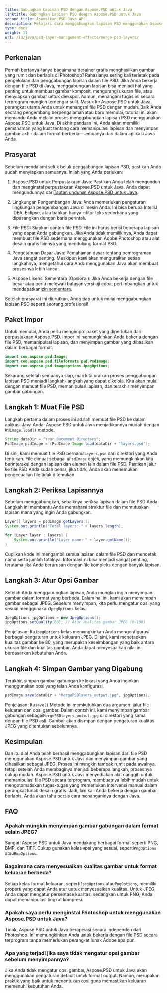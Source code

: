 ```yaml
---
title: Gabungkan Lapisan PSD dengan Aspose.PSD untuk Java
linktitle: Gabungkan Lapisan PSD dengan Aspose.PSD untuk Java
second_title: Asumsikan.PSD Java API
description: Pelajari cara menggabungkan lapisan PSD menggunakan Aspose.PSD untuk Java dengan tutorial langkah demi langkah ini. Sempurna untuk pengembang yang ingin mengotomatiskan tugas pemrosesan gambar.
type: docs
weight: 11
url: /id/java/psd-layer-management-effects/merge-psd-layers/
---
```

## Perkenalan

Pernah bertanya-tanya bagaimana desainer grafis menghasilkan gambar yang rumit dan berlapis di Photoshop? Rahasianya sering kali terletak pada pengelolaan dan penggabungan lapisan dalam file PSD. Jika Anda bekerja dengan file PSD di Java, menggabungkan lapisan bisa menjadi hal yang penting untuk membuat gambar komposit, mengurangi ukuran file, atau menyiapkan gambar untuk diekspor. Namun, menangani tugas ini secara terprogram mungkin terdengar sulit. Masuk ke Aspose.PSD untuk Java, perangkat utama Anda untuk menangani file PSD dengan mudah. Baik Anda seorang pengembang berpengalaman atau baru memulai, tutorial ini akan memandu Anda melalui proses menggabungkan lapisan PSD menggunakan Aspose.PSD untuk Java. Di akhir panduan ini, Anda akan memiliki pemahaman yang kuat tentang cara memanipulasi lapisan dan menyimpan gambar akhir dalam format berbeda—semuanya dari dalam aplikasi Java Anda.

## Prasyarat

Sebelum mendalami seluk beluk penggabungan lapisan PSD, pastikan Anda sudah menyiapkan semuanya. Inilah yang Anda perlukan:

1. Aspose.PSD untuk Perpustakaan Java: Pastikan Anda telah mengunduh dan menginstal perpustakaan Aspose.PSD untuk Java. Anda dapat mengunduhnya dari[Tautan unduhan Aspose.PSD untuk Java](https://releases.aspose.com/psd/java/).

2. Lingkungan Pengembangan Java: Anda memerlukan pengaturan lingkungan pengembangan Java di mesin Anda. Ini bisa berupa IntelliJ IDEA, Eclipse, atau bahkan hanya editor teks sederhana yang dipasangkan dengan baris perintah.

3. File PSD: Siapkan contoh file PSD. File ini harus berisi beberapa lapisan yang dapat Anda gabungkan. Jika Anda tidak memilikinya, Anda dapat membuat file PSD sederhana menggunakan Adobe Photoshop atau alat desain grafis lainnya yang mendukung format PSD.

4. Pengetahuan Dasar Java: Pemahaman dasar tentang pemrograman Java sangat penting. Meskipun kami akan menguraikan setiap langkahnya, mengetahui cara Anda menggunakan Java akan membuat prosesnya lebih lancar.

5.  Aspose Lisensi Sementara (Opsional): Jika Anda bekerja dengan file besar atau perlu melewati batasan versi uji coba, pertimbangkan untuk mendapatkan[izin sementara](https://purchase.aspose.com/temporary-license/).

Setelah prasyarat ini diurutkan, Anda siap untuk mulai menggabungkan lapisan PSD seperti seorang profesional!

## Paket Impor

Untuk memulai, Anda perlu mengimpor paket yang diperlukan dari perpustakaan Aspose.PSD. Impor ini memungkinkan Anda bekerja dengan file PSD, memanipulasi lapisan, dan menyimpan gambar yang dihasilkan dalam berbagai format.

```java
import com.aspose.psd.Image;
import com.aspose.psd.fileformats.psd.PsdImage;
import com.aspose.psd.imageoptions.JpegOptions;
```

Sekarang setelah semuanya siap, mari kita uraikan proses penggabungan lapisan PSD menjadi langkah-langkah yang dapat dikelola. Kita akan mulai dengan memuat file PSD, memanipulasi lapisan, dan terakhir menyimpan gambar gabungan.

## Langkah 1: Muat File PSD

 Langkah pertama dalam proses ini adalah memuat file PSD ke dalam aplikasi Java Anda. Aspose.PSD untuk Java menjadikannya mudah dengan ini`Image.load()` metode.

```java
String dataDir = "Your Document Directory";
PsdImage psdImage = (PsdImage)Image.load(dataDir + "layers.psd");
```

 Di sini, kami memuat file PSD bernama`layers.psd` dari direktori yang Anda tentukan. File dimuat sebagai a`PsdImage` objek, yang memungkinkan kita berinteraksi dengan lapisan dan elemen lain dalam file PSD. Pastikan jalur ke file PSD Anda sudah benar; jika tidak, Anda akan menemukan pengecualian file tidak ditemukan.

## Langkah 2: Periksa Lapisannya

Sebelum menggabungkan, sebaiknya periksa lapisan dalam file PSD Anda. Langkah ini membantu Anda memahami struktur file dan memutuskan lapisan mana yang ingin Anda gabungkan.

```java
Layer[] layers = psdImage.getLayers();
System.out.println("Total layers: " + layers.length);

for (Layer layer : layers) {
    System.out.println("Layer name: " + layer.getName());
}
```

Cuplikan kode ini mengambil semua lapisan dalam file PSD dan mencetak nama serta jumlah totalnya. Informasi ini bisa menjadi sangat penting, terutama jika Anda berurusan dengan file kompleks dengan banyak lapisan.

## Langkah 3: Atur Opsi Gambar

 Setelah Anda menggabungkan lapisan, Anda mungkin ingin menyimpan gambar dalam format yang berbeda. Dalam hal ini, kami akan menyimpan gambar sebagai JPEG. Sebelum menyimpan, kita perlu mengatur opsi yang sesuai menggunakan`JpegOptions` kelas.

```java
JpegOptions jpgOptions = new JpegOptions();
jpgOptions.setQuality(80); // Atur kualitas gambar JPEG (0-100)
```

Penjelasan:
 Itu`JpegOptions` kelas memungkinkan Anda mengonfigurasi berbagai pengaturan untuk keluaran JPEG. Di sini, kami menetapkan kualitas gambar ke 80, yang merupakan keseimbangan yang baik antara ukuran file dan kualitas gambar. Anda dapat menyesuaikan nilai ini berdasarkan kebutuhan Anda.

## Langkah 4: Simpan Gambar yang Digabung

Terakhir, simpan gambar gabungan ke lokasi yang Anda inginkan menggunakan opsi yang telah Anda konfigurasi.

```java
psdImage.save(dataDir + "MergePSDlayers_output.jpg", jpgOptions);
```

Penjelasan:
 Itu`save()` Metode ini membutuhkan dua argumen: jalur file keluaran dan opsi gambar. Dalam contoh ini, kami menyimpan gambar gabungan sebagai`MergePSDlayers_output.jpg` di direktori yang sama dengan file PSD asli. Gambar akan disimpan dengan pengaturan kualitas JPEG yang ditentukan sebelumnya.

## Kesimpulan

Dan itu dia! Anda telah berhasil menggabungkan lapisan dari file PSD menggunakan Aspose.PSD untuk Java dan menyimpan gambar yang dihasilkan sebagai JPEG. Proses ini mungkin tampak rumit pada awalnya, tetapi setelah Anda membaginya menjadi beberapa langkah, prosesnya cukup mudah. Aspose.PSD untuk Java menyediakan alat canggih untuk memanipulasi file PSD secara terprogram, membuatnya lebih mudah untuk mengotomatiskan tugas-tugas yang memerlukan intervensi manual dalam perangkat lunak desain grafis. Jadi, lain kali Anda bekerja dengan gambar berlapis, Anda akan tahu persis cara menanganinya dengan Java.

## FAQ

### Apakah mungkin menyimpan gambar gabungan dalam format selain JPEG?
Sangat! Aspose.PSD untuk Java mendukung berbagai format seperti PNG, BMP, dan TIFF. Cukup gunakan kelas opsi yang sesuai, seperti`PngOptions` atau`BmpOptions`.

### Bagaimana cara menyesuaikan kualitas gambar untuk format keluaran berbeda?
 Setiap kelas format keluaran, seperti`JpegOptions` atau`PngOptions`, memiliki properti yang dapat Anda atur untuk menyesuaikan kualitas. Untuk JPEG, Anda dapat mengatur persentase kualitas, sedangkan untuk PNG, Anda dapat memanipulasi tingkat kompresi.

### Apakah saya perlu menginstal Photoshop untuk menggunakan Aspose.PSD untuk Java?
Tidak, Aspose.PSD untuk Java beroperasi secara independen dari Photoshop. Ini memungkinkan Anda untuk bekerja dengan file PSD secara terprogram tanpa memerlukan perangkat lunak Adobe apa pun.

### Apa yang terjadi jika saya tidak mengatur opsi gambar sebelum menyimpannya?
Jika Anda tidak mengatur opsi gambar, Aspose.PSD untuk Java akan menggunakan pengaturan default untuk format output. Namun, merupakan praktik yang baik untuk menentukan opsi guna memastikan keluaran memenuhi kebutuhan Anda.